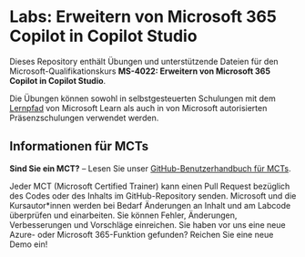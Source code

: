 # Labs: Erweitern von Microsoft 365 Copilot in Copilot Studio

Dieses Repository enthält Übungen und unterstützende Dateien für den Microsoft-Qualifikationskurs **MS-4022: Erweitern von Microsoft 365 Copilot in Copilot Studio**.

Die Übungen können sowohl in selbstgesteuerten Schulungen mit dem [Lernpfad](https://learn.microsoft.com/training/paths/extend-microsoft-365-copilot-studio/) von Microsoft Learn als auch in von Microsoft autorisierten Präsenzschulungen verwendet werden.

## Informationen für MCTs

**Sind Sie ein MCT?** – Lesen Sie unser [GitHub-Benutzerhandbuch für MCTs](https://microsoftlearning.github.io/MCT-User-Guide/).

Jeder MCT (Microsoft Certified Trainer) kann einen Pull Request bezüglich des Codes oder des Inhalts im GitHub-Repository senden. Microsoft und die Kursautor*innen werden bei Bedarf Änderungen an Inhalt und am Labcode überprüfen und einarbeiten. Sie können Fehler, Änderungen, Verbesserungen und Vorschläge einreichen. Sie haben vor uns eine neue Azure- oder Microsoft 365-Funktion gefunden? Reichen Sie eine neue Demo ein!
